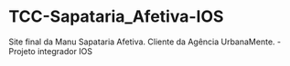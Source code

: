 # TCC-Sapataria_Afetiva-IOS
Site final da Manu Sapataria Afetiva. Cliente da Agência UrbanaMente. - Projeto integrador IOS
